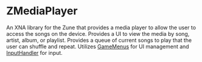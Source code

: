 # ZMediaPlayer
An XNA library for the Zune that provides a media player to allow the user to access the songs on the device. Provides a UI to view the media by song, artist, album, or playlist. Provides a queue of current songs to play that the user can shuffle and repeat. Utilizes [GameMenus](https://github.com/Extron/XNAZuneGames/tree/master/GameMenus) for UI management and [InputHandler](https://github.com/Extron/XNAZuneGames/tree/master/InputHandler) for input.